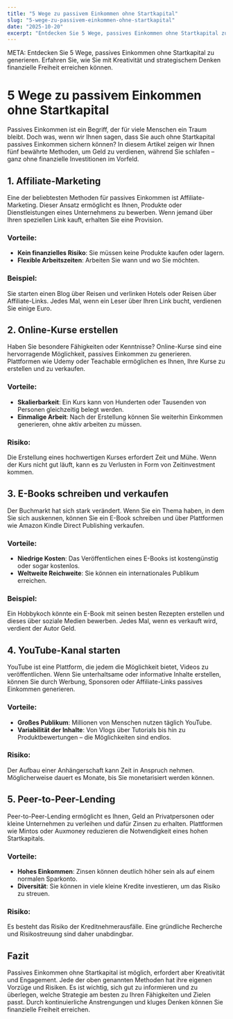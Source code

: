 ```yaml
---
title: "5 Wege zu passivem Einkommen ohne Startkapital"
slug: "5-wege-zu-passivem-einkommen-ohne-startkapital"
date: "2025-10-20"
excerpt: "Entdecken Sie 5 Wege, passives Einkommen ohne Startkapital zu generieren. Erfahren Sie, wie Sie mit Kreativität und strategischem Denken finanzielle Freiheit erreichen können."
---
```


META: Entdecken Sie 5 Wege, passives Einkommen ohne Startkapital zu generieren. Erfahren Sie, wie Sie mit Kreativität und strategischem Denken finanzielle Freiheit erreichen können.

# 5 Wege zu passivem Einkommen ohne Startkapital

Passives Einkommen ist ein Begriff, der für viele Menschen ein Traum bleibt. Doch was, wenn wir Ihnen sagen, dass Sie auch ohne Startkapital passives Einkommen sichern können? In diesem Artikel zeigen wir Ihnen fünf bewährte Methoden, um Geld zu verdienen, während Sie schlafen – ganz ohne finanzielle Investitionen im Vorfeld.

## 1. Affiliate-Marketing

Eine der beliebtesten Methoden für passives Einkommen ist Affiliate-Marketing. Dieser Ansatz ermöglicht es Ihnen, Produkte oder Dienstleistungen eines Unternehmens zu bewerben. Wenn jemand über Ihren speziellen Link kauft, erhalten Sie eine Provision.

### Vorteile:
- **Kein finanzielles Risiko**: Sie müssen keine Produkte kaufen oder lagern.
- **Flexible Arbeitszeiten**: Arbeiten Sie wann und wo Sie möchten.

### Beispiel:
Sie starten einen Blog über Reisen und verlinken Hotels oder Reisen über Affiliate-Links. Jedes Mal, wenn ein Leser über Ihren Link bucht, verdienen Sie einige Euro.

## 2. Online-Kurse erstellen

Haben Sie besondere Fähigkeiten oder Kenntnisse? Online-Kurse sind eine hervorragende Möglichkeit, passives Einkommen zu generieren. Plattformen wie Udemy oder Teachable ermöglichen es Ihnen, Ihre Kurse zu erstellen und zu verkaufen.

### Vorteile:
- **Skalierbarkeit**: Ein Kurs kann von Hunderten oder Tausenden von Personen gleichzeitig belegt werden.
- **Einmalige Arbeit**: Nach der Erstellung können Sie weiterhin Einkommen generieren, ohne aktiv arbeiten zu müssen.

### Risiko:
Die Erstellung eines hochwertigen Kurses erfordert Zeit und Mühe. Wenn der Kurs nicht gut läuft, kann es zu Verlusten in Form von Zeitinvestment kommen.

## 3. E-Books schreiben und verkaufen

Der Buchmarkt hat sich stark verändert. Wenn Sie ein Thema haben, in dem Sie sich auskennen, können Sie ein E-Book schreiben und über Plattformen wie Amazon Kindle Direct Publishing verkaufen.

### Vorteile:
- **Niedrige Kosten**: Das Veröffentlichen eines E-Books ist kostengünstig oder sogar kostenlos.
- **Weltweite Reichweite**: Sie können ein internationales Publikum erreichen.

### Beispiel:
Ein Hobbykoch könnte ein E-Book mit seinen besten Rezepten erstellen und dieses über soziale Medien bewerben. Jedes Mal, wenn es verkauft wird, verdient der Autor Geld.

## 4. YouTube-Kanal starten

YouTube ist eine Plattform, die jedem die Möglichkeit bietet, Videos zu veröffentlichen. Wenn Sie unterhaltsame oder informative Inhalte erstellen, können Sie durch Werbung, Sponsoren oder Affiliate-Links passives Einkommen generieren.

### Vorteile:
- **Großes Publikum**: Millionen von Menschen nutzen täglich YouTube.
- **Variabilität der Inhalte**: Von Vlogs über Tutorials bis hin zu Produktbewertungen – die Möglichkeiten sind endlos.

### Risiko:
Der Aufbau einer Anhängerschaft kann Zeit in Anspruch nehmen. Möglicherweise dauert es Monate, bis Sie monetarisiert werden können.

## 5. Peer-to-Peer-Lending

Peer-to-Peer-Lending ermöglicht es Ihnen, Geld an Privatpersonen oder kleine Unternehmen zu verleihen und dafür Zinsen zu erhalten. Plattformen wie Mintos oder Auxmoney reduzieren die Notwendigkeit eines hohen Startkapitals.

### Vorteile:
- **Hohes Einkommen**: Zinsen können deutlich höher sein als auf einem normalen Sparkonto.
- **Diversität**: Sie können in viele kleine Kredite investieren, um das Risiko zu streuen.

### Risiko:
Es besteht das Risiko der Kreditnehmerausfälle. Eine gründliche Recherche und Risikostreuung sind daher unabdingbar.

## Fazit

Passives Einkommen ohne Startkapital ist möglich, erfordert aber Kreativität und Engagement. Jede der oben genannten Methoden hat ihre eigenen Vorzüge und Risiken. Es ist wichtig, sich gut zu informieren und zu überlegen, welche Strategie am besten zu Ihren Fähigkeiten und Zielen passt. Durch kontinuierliche Anstrengungen und kluges Denken können Sie finanzielle Freiheit erreichen.
